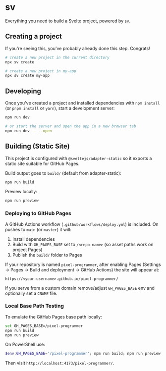 # sv

Everything you need to build a Svelte project, powered by [`sv`](https://github.com/sveltejs/cli).

## Creating a project

If you're seeing this, you've probably already done this step. Congrats!

```sh
# create a new project in the current directory
npx sv create

# create a new project in my-app
npx sv create my-app
```

## Developing

Once you've created a project and installed dependencies with `npm install` (or `pnpm install` or `yarn`), start a development server:

```sh
npm run dev

# or start the server and open the app in a new browser tab
npm run dev -- --open
```

## Building (Static Site)

This project is configured with `@sveltejs/adapter-static` so it exports a static site suitable for GitHub Pages.

Build output goes to `build/` (default from adapter-static):

```sh
npm run build
```

Preview locally:
```sh
npm run preview
```

### Deploying to GitHub Pages

A GitHub Actions workflow (`.github/workflows/deploy.yml`) is included. On pushes to `main` (or `master`) it will:
1. Install dependencies
2. Build with `GH_PAGES_BASE` set to `/<repo-name>` (so asset paths work on project Pages)
3. Publish the `build/` folder to Pages

If your repository is named `pixel-programmer`, after enabling Pages (Settings → Pages → Build and deployment → GitHub Actions) the site will appear at:
```
https://<your-username>.github.io/pixel-programmer/
```

If you serve from a custom domain remove/adjust `GH_PAGES_BASE` env and optionally set a `CNAME` file.

### Local Base Path Testing

To emulate the GitHub Pages base path locally:
```sh
set GH_PAGES_BASE=/pixel-programmer
npm run build
npm run preview
```
On PowerShell use:
```powershell
$env:GH_PAGES_BASE='/pixel-programmer'; npm run build; npm run preview
```

Then visit `http://localhost:4173/pixel-programmer/`.
